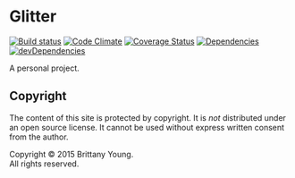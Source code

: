 # Glitter

[![Build status][travis-image]][travis-url] [![Code Climate][codeclimate-image]][codeclimate-url] [![Coverage Status][coverage-image]][coverage-url] [![Dependencies][david-image]][david-url] [![devDependencies][david-dev-image]][david-dev-url]

A personal project.

## Copyright

The content of this site is protected by copyright. It is _not_ distributed
under an open source license. It cannot be used without express written consent
from the author.

Copyright &copy; 2015 Brittany Young.  
All rights reserved.

[travis-image]: http://img.shields.io/travis/cocoabythefire/glitter.svg?style=flat
[travis-url]: http://travis-ci.org/cocoabythefire/glitter
[codeclimate-image]: http://img.shields.io/codeclimate/github/cocoabythefire/glitter.svg?style=flat
[codeclimate-url]: https://codeclimate.com/github/cocoabythefire/glitter
[coverage-image]: http://img.shields.io/coveralls/cocoabythefire/glitter.svg?style=flat
[coverage-url]: https://coveralls.io/r/cocoabythefire/glitter
[david-image]: http://img.shields.io/david/cocoabythefire/glitter.svg?style=flat
[david-url]: https://david-dm.org/cocoabythefire/glitter
[david-dev-image]: http://img.shields.io/david/dev/cocoabythefire/glitter.svg?style=flat
[david-dev-url]: https://david-dm.org/cocoabythefire/glitter#info=devDependencies
